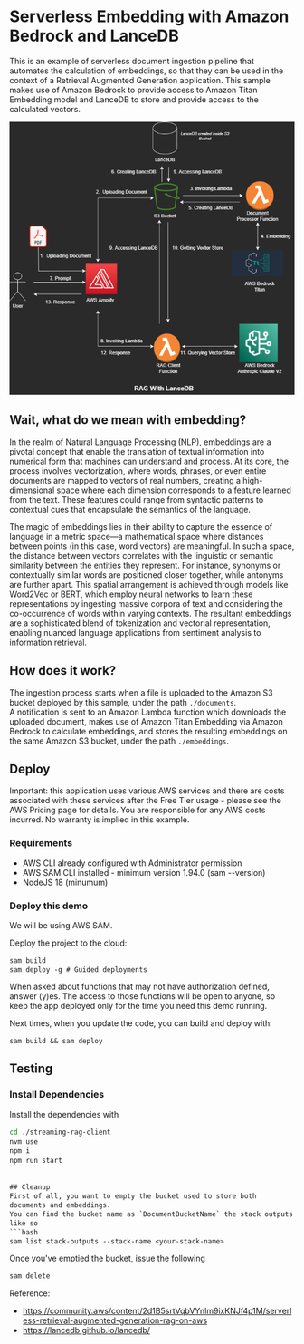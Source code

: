# Serverless Embedding with Amazon Bedrock and LanceDB

This is an example of serverless document ingestion pipeline that automates the calculation of embeddings, so that they can be used in the context of a Retrieval Augmented Generation application. This sample makes use of Amazon Bedrock to provide access to Amazon Titan Embedding model and LanceDB to store and provide access to the calculated vectors.

![alt text](/documents/RAG-With-LanceDB.png)

## Wait, what do we mean with embedding?

In the realm of Natural Language Processing (NLP), embeddings are a pivotal concept that enable the translation of textual information into numerical form that machines can understand and process. At its core, the process involves vectorization, where words, phrases, or even entire documents are mapped to vectors of real numbers, creating a high-dimensional space where each dimension corresponds to a feature learned from the text. These features could range from syntactic patterns to contextual cues that encapsulate the semantics of the language.

The magic of embeddings lies in their ability to capture the essence of language in a metric space—a mathematical space where distances between points (in this case, word vectors) are meaningful. In such a space, the distance between vectors correlates with the linguistic or semantic similarity between the entities they represent. For instance, synonyms or contextually similar words are positioned closer together, while antonyms are further apart. This spatial arrangement is achieved through models like Word2Vec or BERT, which employ neural networks to learn these representations by ingesting massive corpora of text and considering the co-occurrence of words within varying contexts. The resultant embeddings are a sophisticated blend of tokenization and vectorial representation, enabling nuanced language applications from sentiment analysis to information retrieval.

## How does it work?
The ingestion process starts when a file is uploaded to the Amazon S3 bucket deployed by this sample, under the path `./documents`.  
A notification is sent to an Amazon Lambda function which downloads the uploaded document, makes use of Amazon Titan Embedding via Amazon Bedrock to calculate embeddings, and stores the resulting embeddings on the same Amazon S3 bucket, under the path `./embeddings`. 

## Deploy
Important: this application uses various AWS services and there are costs associated with these services after the Free Tier usage - please see the AWS Pricing page for details. You are responsible for any AWS costs incurred. No warranty is implied in this example.

### Requirements

- AWS CLI already configured with Administrator permission
- AWS SAM CLI installed - minimum version 1.94.0 (sam --version)
- NodeJS 18 (minumum)

### Deploy this demo

We will be using AWS SAM.

Deploy the project to the cloud:

```
sam build
sam deploy -g # Guided deployments
```

When asked about functions that may not have authorization defined, answer (y)es. The access to those functions will be open to anyone, so keep the app deployed only for the time you need this demo running.

Next times, when you update the code, you can build and deploy with:

```
sam build && sam deploy
```

## Testing

### Install Dependencies
Install the dependencies with  
```bash
cd ./streaming-rag-client
nvm use
npm i
npm run start
```

```

## Cleanup
First of all, you want to empty the bucket used to store both documents and embeddings.  
You can find the bucket name as `DocumentBucketName` the stack outputs like so
```bash
sam list stack-outputs --stack-name <your-stack-name>
```

Once you've emptied the bucket, issue the following
```bash
sam delete
```

Reference: 
-   https://community.aws/content/2d1B5srtVqbVYnlm9ixKNJf4p1M/serverless-retrieval-augmented-generation-rag-on-aws 
-   https://lancedb.github.io/lancedb/ 
